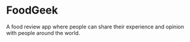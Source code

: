 # FoodGeek
A food review app where people can share their experience and opinion with people around the world.
